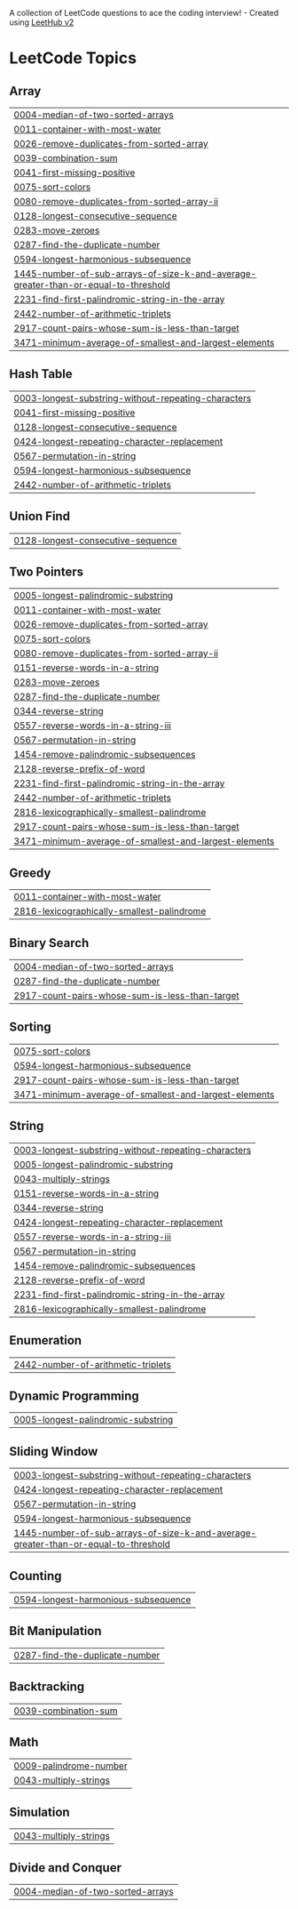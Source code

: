 A collection of LeetCode questions to ace the coding interview! - Created using [LeetHub v2](https://github.com/arunbhardwaj/LeetHub-2.0)
<!---LeetCode Topics Start-->
# LeetCode Topics
## Array
|  |
| ------- |
| [0004-median-of-two-sorted-arrays](https://github.com/josantoss/Leet_code/tree/master/0004-median-of-two-sorted-arrays) |
| [0011-container-with-most-water](https://github.com/josantoss/Leet_code/tree/master/0011-container-with-most-water) |
| [0026-remove-duplicates-from-sorted-array](https://github.com/josantoss/Leet_code/tree/master/0026-remove-duplicates-from-sorted-array) |
| [0039-combination-sum](https://github.com/josantoss/Leet_code/tree/master/0039-combination-sum) |
| [0041-first-missing-positive](https://github.com/josantoss/Leet_code/tree/master/0041-first-missing-positive) |
| [0075-sort-colors](https://github.com/josantoss/Leet_code/tree/master/0075-sort-colors) |
| [0080-remove-duplicates-from-sorted-array-ii](https://github.com/josantoss/Leet_code/tree/master/0080-remove-duplicates-from-sorted-array-ii) |
| [0128-longest-consecutive-sequence](https://github.com/josantoss/Leet_code/tree/master/0128-longest-consecutive-sequence) |
| [0283-move-zeroes](https://github.com/josantoss/Leet_code/tree/master/0283-move-zeroes) |
| [0287-find-the-duplicate-number](https://github.com/josantoss/Leet_code/tree/master/0287-find-the-duplicate-number) |
| [0594-longest-harmonious-subsequence](https://github.com/josantoss/Leet_code/tree/master/0594-longest-harmonious-subsequence) |
| [1445-number-of-sub-arrays-of-size-k-and-average-greater-than-or-equal-to-threshold](https://github.com/josantoss/Leet_code/tree/master/1445-number-of-sub-arrays-of-size-k-and-average-greater-than-or-equal-to-threshold) |
| [2231-find-first-palindromic-string-in-the-array](https://github.com/josantoss/Leet_code/tree/master/2231-find-first-palindromic-string-in-the-array) |
| [2442-number-of-arithmetic-triplets](https://github.com/josantoss/Leet_code/tree/master/2442-number-of-arithmetic-triplets) |
| [2917-count-pairs-whose-sum-is-less-than-target](https://github.com/josantoss/Leet_code/tree/master/2917-count-pairs-whose-sum-is-less-than-target) |
| [3471-minimum-average-of-smallest-and-largest-elements](https://github.com/josantoss/Leet_code/tree/master/3471-minimum-average-of-smallest-and-largest-elements) |
## Hash Table
|  |
| ------- |
| [0003-longest-substring-without-repeating-characters](https://github.com/josantoss/Leet_code/tree/master/0003-longest-substring-without-repeating-characters) |
| [0041-first-missing-positive](https://github.com/josantoss/Leet_code/tree/master/0041-first-missing-positive) |
| [0128-longest-consecutive-sequence](https://github.com/josantoss/Leet_code/tree/master/0128-longest-consecutive-sequence) |
| [0424-longest-repeating-character-replacement](https://github.com/josantoss/Leet_code/tree/master/0424-longest-repeating-character-replacement) |
| [0567-permutation-in-string](https://github.com/josantoss/Leet_code/tree/master/0567-permutation-in-string) |
| [0594-longest-harmonious-subsequence](https://github.com/josantoss/Leet_code/tree/master/0594-longest-harmonious-subsequence) |
| [2442-number-of-arithmetic-triplets](https://github.com/josantoss/Leet_code/tree/master/2442-number-of-arithmetic-triplets) |
## Union Find
|  |
| ------- |
| [0128-longest-consecutive-sequence](https://github.com/josantoss/Leet_code/tree/master/0128-longest-consecutive-sequence) |
## Two Pointers
|  |
| ------- |
| [0005-longest-palindromic-substring](https://github.com/josantoss/Leet_code/tree/master/0005-longest-palindromic-substring) |
| [0011-container-with-most-water](https://github.com/josantoss/Leet_code/tree/master/0011-container-with-most-water) |
| [0026-remove-duplicates-from-sorted-array](https://github.com/josantoss/Leet_code/tree/master/0026-remove-duplicates-from-sorted-array) |
| [0075-sort-colors](https://github.com/josantoss/Leet_code/tree/master/0075-sort-colors) |
| [0080-remove-duplicates-from-sorted-array-ii](https://github.com/josantoss/Leet_code/tree/master/0080-remove-duplicates-from-sorted-array-ii) |
| [0151-reverse-words-in-a-string](https://github.com/josantoss/Leet_code/tree/master/0151-reverse-words-in-a-string) |
| [0283-move-zeroes](https://github.com/josantoss/Leet_code/tree/master/0283-move-zeroes) |
| [0287-find-the-duplicate-number](https://github.com/josantoss/Leet_code/tree/master/0287-find-the-duplicate-number) |
| [0344-reverse-string](https://github.com/josantoss/Leet_code/tree/master/0344-reverse-string) |
| [0557-reverse-words-in-a-string-iii](https://github.com/josantoss/Leet_code/tree/master/0557-reverse-words-in-a-string-iii) |
| [0567-permutation-in-string](https://github.com/josantoss/Leet_code/tree/master/0567-permutation-in-string) |
| [1454-remove-palindromic-subsequences](https://github.com/josantoss/Leet_code/tree/master/1454-remove-palindromic-subsequences) |
| [2128-reverse-prefix-of-word](https://github.com/josantoss/Leet_code/tree/master/2128-reverse-prefix-of-word) |
| [2231-find-first-palindromic-string-in-the-array](https://github.com/josantoss/Leet_code/tree/master/2231-find-first-palindromic-string-in-the-array) |
| [2442-number-of-arithmetic-triplets](https://github.com/josantoss/Leet_code/tree/master/2442-number-of-arithmetic-triplets) |
| [2816-lexicographically-smallest-palindrome](https://github.com/josantoss/Leet_code/tree/master/2816-lexicographically-smallest-palindrome) |
| [2917-count-pairs-whose-sum-is-less-than-target](https://github.com/josantoss/Leet_code/tree/master/2917-count-pairs-whose-sum-is-less-than-target) |
| [3471-minimum-average-of-smallest-and-largest-elements](https://github.com/josantoss/Leet_code/tree/master/3471-minimum-average-of-smallest-and-largest-elements) |
## Greedy
|  |
| ------- |
| [0011-container-with-most-water](https://github.com/josantoss/Leet_code/tree/master/0011-container-with-most-water) |
| [2816-lexicographically-smallest-palindrome](https://github.com/josantoss/Leet_code/tree/master/2816-lexicographically-smallest-palindrome) |
## Binary Search
|  |
| ------- |
| [0004-median-of-two-sorted-arrays](https://github.com/josantoss/Leet_code/tree/master/0004-median-of-two-sorted-arrays) |
| [0287-find-the-duplicate-number](https://github.com/josantoss/Leet_code/tree/master/0287-find-the-duplicate-number) |
| [2917-count-pairs-whose-sum-is-less-than-target](https://github.com/josantoss/Leet_code/tree/master/2917-count-pairs-whose-sum-is-less-than-target) |
## Sorting
|  |
| ------- |
| [0075-sort-colors](https://github.com/josantoss/Leet_code/tree/master/0075-sort-colors) |
| [0594-longest-harmonious-subsequence](https://github.com/josantoss/Leet_code/tree/master/0594-longest-harmonious-subsequence) |
| [2917-count-pairs-whose-sum-is-less-than-target](https://github.com/josantoss/Leet_code/tree/master/2917-count-pairs-whose-sum-is-less-than-target) |
| [3471-minimum-average-of-smallest-and-largest-elements](https://github.com/josantoss/Leet_code/tree/master/3471-minimum-average-of-smallest-and-largest-elements) |
## String
|  |
| ------- |
| [0003-longest-substring-without-repeating-characters](https://github.com/josantoss/Leet_code/tree/master/0003-longest-substring-without-repeating-characters) |
| [0005-longest-palindromic-substring](https://github.com/josantoss/Leet_code/tree/master/0005-longest-palindromic-substring) |
| [0043-multiply-strings](https://github.com/josantoss/Leet_code/tree/master/0043-multiply-strings) |
| [0151-reverse-words-in-a-string](https://github.com/josantoss/Leet_code/tree/master/0151-reverse-words-in-a-string) |
| [0344-reverse-string](https://github.com/josantoss/Leet_code/tree/master/0344-reverse-string) |
| [0424-longest-repeating-character-replacement](https://github.com/josantoss/Leet_code/tree/master/0424-longest-repeating-character-replacement) |
| [0557-reverse-words-in-a-string-iii](https://github.com/josantoss/Leet_code/tree/master/0557-reverse-words-in-a-string-iii) |
| [0567-permutation-in-string](https://github.com/josantoss/Leet_code/tree/master/0567-permutation-in-string) |
| [1454-remove-palindromic-subsequences](https://github.com/josantoss/Leet_code/tree/master/1454-remove-palindromic-subsequences) |
| [2128-reverse-prefix-of-word](https://github.com/josantoss/Leet_code/tree/master/2128-reverse-prefix-of-word) |
| [2231-find-first-palindromic-string-in-the-array](https://github.com/josantoss/Leet_code/tree/master/2231-find-first-palindromic-string-in-the-array) |
| [2816-lexicographically-smallest-palindrome](https://github.com/josantoss/Leet_code/tree/master/2816-lexicographically-smallest-palindrome) |
## Enumeration
|  |
| ------- |
| [2442-number-of-arithmetic-triplets](https://github.com/josantoss/Leet_code/tree/master/2442-number-of-arithmetic-triplets) |
## Dynamic Programming
|  |
| ------- |
| [0005-longest-palindromic-substring](https://github.com/josantoss/Leet_code/tree/master/0005-longest-palindromic-substring) |
## Sliding Window
|  |
| ------- |
| [0003-longest-substring-without-repeating-characters](https://github.com/josantoss/Leet_code/tree/master/0003-longest-substring-without-repeating-characters) |
| [0424-longest-repeating-character-replacement](https://github.com/josantoss/Leet_code/tree/master/0424-longest-repeating-character-replacement) |
| [0567-permutation-in-string](https://github.com/josantoss/Leet_code/tree/master/0567-permutation-in-string) |
| [0594-longest-harmonious-subsequence](https://github.com/josantoss/Leet_code/tree/master/0594-longest-harmonious-subsequence) |
| [1445-number-of-sub-arrays-of-size-k-and-average-greater-than-or-equal-to-threshold](https://github.com/josantoss/Leet_code/tree/master/1445-number-of-sub-arrays-of-size-k-and-average-greater-than-or-equal-to-threshold) |
## Counting
|  |
| ------- |
| [0594-longest-harmonious-subsequence](https://github.com/josantoss/Leet_code/tree/master/0594-longest-harmonious-subsequence) |
## Bit Manipulation
|  |
| ------- |
| [0287-find-the-duplicate-number](https://github.com/josantoss/Leet_code/tree/master/0287-find-the-duplicate-number) |
## Backtracking
|  |
| ------- |
| [0039-combination-sum](https://github.com/josantoss/Leet_code/tree/master/0039-combination-sum) |
## Math
|  |
| ------- |
| [0009-palindrome-number](https://github.com/josantoss/Leet_code/tree/master/0009-palindrome-number) |
| [0043-multiply-strings](https://github.com/josantoss/Leet_code/tree/master/0043-multiply-strings) |
## Simulation
|  |
| ------- |
| [0043-multiply-strings](https://github.com/josantoss/Leet_code/tree/master/0043-multiply-strings) |
## Divide and Conquer
|  |
| ------- |
| [0004-median-of-two-sorted-arrays](https://github.com/josantoss/Leet_code/tree/master/0004-median-of-two-sorted-arrays) |
<!---LeetCode Topics End-->